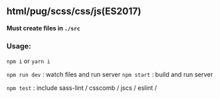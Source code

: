 ## html/pug/scss/css/js(ES2017)

__Must create files in `./src`__

### Usage:

`npm i` or `yarn i`

`npm run dev` : watch files and run server
`npm start` : build and run server

`npm test` : include sass-lint / csscomb / jscs / eslint /  
